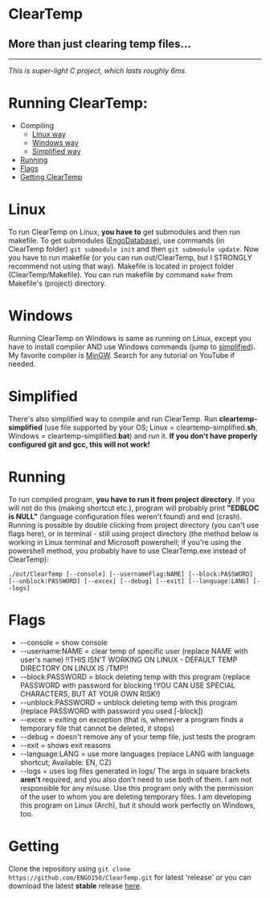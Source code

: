 # ClearTemp
More than just clearing temp files...
-
---

*This is super-light C project, which lasts roughly 6ms.*

# Running ClearTemp:
- Compiling
	- [Linux way](#Linux)
	- [Windows way](#Windows)
	- [Simplified way](#Simplified)
- [Running](#Running)
- [Flags](#Flags)
- [Getting ClearTemp](#Getting)

# Linux
To run ClearTemp on Linux, **you have to** get submodules and then run makefile. To get submodules ([EngoDatabase](https://github.com/ENGO150/EngoDatabase)), use commands (in ClearTemp folder) `git submodule init` and then `git submodule update`. Now you have to run makefile (or you can run out/ClearTemp, but I STRONGLY recommend not using that way). Makefile is located in project folder (ClearTemp/Makefile). You can run makefile by command `make` from Makefile's (project) directory.

# Windows
Running ClearTemp on Windows is same as running on Linux, except you have to install compiler AND use Windows commands (jump to [simplified](#Simplified)). My favorite compiler is [MinGW](https://sourceforge.net/projects/mingw/). Search for any tutorial on YouTube if needed.

# Simplified
There's also simplified way to compile and run ClearTemp. Run **cleartemp-simplified** (use file supported by your OS; Linux = cleartemp-simplified.**sh**, Windows = cleartemp-simplified.**bat**) and run it. **If you don't have properly configured git and gcc, this will not work!**

# Running
To run compiled program, **you have to run it from project directory**. If you will not do this (making shortcut etc.), program will probably print **"EDBLOC is NULL"** (language configuration files weren't found) and end (crash). Running is possible by double clicking from project directory (you can't use flags here), or in terminal - still using project directory (the method below is working in Linux terminal and Microsoft powershell; if you're using the powershell method, you probably have to use ClearTemp.exe instead of ClearTemp):

`./out/ClearTemp [--console] [--usernameFlag:NAME] [--block:PASSWORD] [--unblock:PASSWORD] [--excex] [--debug] [--exit] [--language:LANG] [--logs]`

# Flags
- --console = show console
- --username:NAME = clear temp of specific user (replace NAME with user's name) !!THIS ISN'T WORKING ON LINUX - DEFAULT TEMP DIRECTORY ON LINUX IS /TMP!!
- --block:PASSWORD = block deleting temp with this program (replace PASSWORD with password for blocking !YOU CAN USE SPECIAL CHARACTERS, BUT AT YOUR OWN RISK!)
- --unblock:PASSWORD = unblock deleting temp with this program (replace PASSWORD with password you used [-block])
- --excex = exiting on exception (that is, whenever a program finds a temporary file that cannot be deleted, it stops)
- --debug = doesn't remove any of your temp file, just tests the program
- --exit = shows exit reasons
- --language:LANG = use more languages (replace LANG with language shortcut; Available: EN, CZ)
- --logs = uses log files generated in logs/
The args in square brackets **aren't** required, and you also don't need to use both of them. I am not responsible for any misuse. Use this program only with the permission of the user to whom you are deleting temporary files. I am developing this program on Linux (Arch), but it should work perfectly on Windows, too.

# Getting
Clone the repository using `git clone https://github.com/ENGO150/ClearTemp.git` for latest 'release' or you can download the latest **stable** release [here](https://github.com/ENGO150/ClearTemp/releases/latest).
